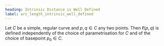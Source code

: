 ```yaml
---
heading: Intrinsic Distance is Well Defined
label: arc_length_intrinsic_well_defined
---
```


Let $C$ be a simple, regular curve and $p, q \in C$ any two points. Then $\ell(p, q)$ is defined independently of the choice of parametrisation for $C$ and of the choice of basepoint $p_0 \in C$.
